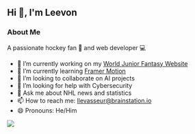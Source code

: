 ## Hi 👋, I'm Leevon

### About Me
A passionate hockey fan 🏒 and web developer 💻

- 🔭 I’m currently working on my [World Junior Fantasy Website](https://github.com/llevasseur/wjc-fantasy)
- 🌱 I’m currently learning [Framer Motion](https://github.com/llevasseur/framer-motion)
- 👯 I’m looking to collaborate on AI projects
- 🤔 I’m looking for help with Cybersecurity
- 💬 Ask me about NHL news and statistics
- 📫 How to reach me: llevasseur@brainstation.io
- 😄 Pronouns: He/Him

![](https://komarev.com/ghpvc/?username=llevasseur)
